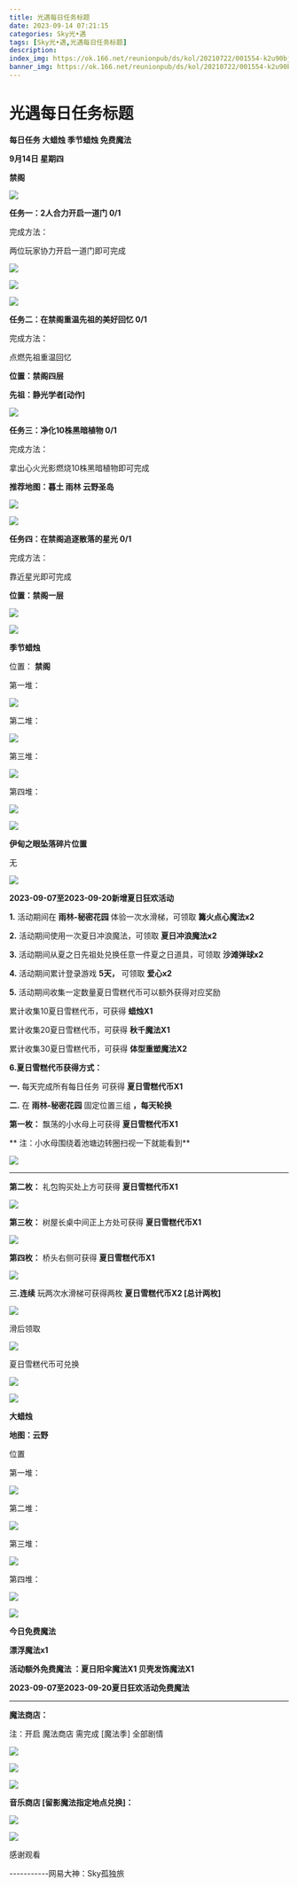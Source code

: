 ```yaml
---
title: 光遇每日任务标题
date: 2023-09-14 07:21:15
categories: Sky光•遇
tags: [Sky光•遇,光遇每日任务标题]
description: 
index_img: https://ok.166.net/reunionpub/ds/kol/20210722/001554-k2u90bj7ay.png?imageView&thumbnail=600x0&type=jpg
banner_img: https://ok.166.net/reunionpub/ds/kol/20210722/001554-k2u90bj7ay.png?imageView&thumbnail=600x0&type=jpg
---
```

# 光遇每日任务标题
**每日任务 大蜡烛 季节蜡烛 免费魔法**

 **9月14日 星期四**

 **禁阁**

![](https://img.166.net/reunionpub/ds/kol/20230914/001121-eah0r83ugo.jpg)

 **任务一：2人合力开启一道门 0/1**

完成方法：

两位玩家协力开启一道门即可完成

![](https://img.166.net/reunionpub/ds/kol/20230914/000218-f1jkbrewqm.jpeg)

![](https://img.166.net/reunionpub/ds/kol/20230914/000209-1bizd9oaeh.jpeg)

![](https://img.166.net/reunionpub/ds/kol/20230914/000231-8gp72ac0sf.jpeg)

 **任务二：在禁阁重温先祖的美好回忆 0/1**

完成方法：

点燃先祖重温回忆

 **位置：禁阁四层**

 **先祖：静光学者[动作]**

![](https://img.166.net/reunionpub/ds/kol/20230914/000421-sbmck4lnpd.jpeg)

 **任务三：净化10株黑暗植物 0/1**

完成方法：

拿出心火光影燃烧10株黑暗植物即可完成

 **推荐地图：暮土 雨林 云野圣岛**

![](https://img.166.net/reunionpub/ds/kol/20230914/000441-e4whouyvjr.jpeg)

![](https://img.166.net/reunionpub/ds/kol/20230914/000446-fp95o6a723.jpeg)

 **任务四：在禁阁追逐散落的星光 0/1**

完成方法：

靠近星光即可完成

 **位置：禁阁一层**

![](https://img.166.net/reunionpub/ds/kol/20230914/000520-13upscqzs6.jpg)

![](https://img.166.net/reunionpub/ds/kol/20230502/053253-tkp31d0r2j.png)

 **季节蜡烛**

位置： **禁阁**

第一堆：

![](https://img.166.net/reunionpub/ds/kol/20230913/234446-el0dnb7gf1.png)

第二堆：

![](https://img.166.net/reunionpub/ds/kol/20230913/234453-uij1dvmrw2.jpeg)

第三堆：

![](https://img.166.net/reunionpub/ds/kol/20230913/234458-ktvg3fn8u6.jpeg)

第四堆：

![](https://img.166.net/reunionpub/ds/kol/20230913/234504-vpcys9rekf.jpeg)

![](https://img.166.net/reunionpub/ds/kol/20230502/053253-tkp31d0r2j.png)

 **伊甸之眼坠落碎片位置**

无

![](https://img.166.net/reunionpub/ds/kol/20230501/003537-boqnslm12s.png)

 **2023-09-07至2023-09-20新增夏日狂欢活动**

 **1.** 活动期间在 **雨林-秘密花园** 体验一次水滑梯，可领取 **篝火点心魔法x2**

 **2.** 活动期间使用一次夏日冲浪魔法，可领取 **夏日冲浪魔法x2**

 **3.** 活动期间从夏之日先祖处兑换任意一件夏之日道具，可领取 **沙滩弹球x2**

 **4.** 活动期间累计登录游戏 **5天，** 可领取 **爱心x2**

 **5.** 活动期间收集一定数量夏日雪糕代币可以额外获得对应奖励

  累计收集10夏日雪糕代币，可获得 **蜡烛X1**

   累计收集20夏日雪糕代币，可获得 **秋千魔法X1**

   累计收集30夏日雪糕代币，可获得 **体型重塑魔法X2**

 **6.夏日雪糕代币获得方式：**

 **一.** 每天完成所有每日任务 可获得 **夏日雪糕代币X1**

 **二.** 在 **雨林-秘密花园** 固定位置三组 **，每天轮换**

 **第一枚：** 飘荡的小水母上可获得 **夏日雪糕代币X1**

 **        注：小水母围绕着池塘边转圈扫视一下就能看到**

![](https://img.166.net/reunionpub/ds/kol/20230907/235737-bptho4fanl.jpg)

 ****

**第二枚：** 礼包购买处上方可获得 **夏日雪糕代币X1**

![](https://img.166.net/reunionpub/ds/kol/20230913/234626-vok6lqw142.jpg)

 **第三枚：** 树屋长桌中间正上方处可获得 **夏日雪糕代币X1**

![](https://img.166.net/reunionpub/ds/kol/20230913/234634-qum52sfdhj.jpg)

 **第四枚：** 桥头右侧可获得 **夏日雪糕代币X1**

![](https://img.166.net/reunionpub/ds/kol/20230913/234641-6uz0qoncy9.jpg)

 **三.连续** 玩两次水滑梯可获得两枚 **夏日雪糕代币X2 [总计两枚]**

![](https://img.166.net/reunionpub/ds/kol/20230907/015542-euzl736o5i.jpg)

滑后领取

![](https://img.166.net/reunionpub/ds/kol/20230907/022909-68biz3jl0t.jpg)

夏日雪糕代币可兑换

![](https://img.166.net/reunionpub/ds/kol/20230907/012514-ko8jyg4w17.jpg)

![](https://img.166.net/reunionpub/ds/kol/20230501/003537-boqnslm12s.png)

 **大蜡烛**

 **地图：云野**

位置

第一堆：

![](https://img.166.net/reunionpub/ds/kol/20230913/234751-fpuq98ilnj.png)

第二堆：

![](https://img.166.net/reunionpub/ds/kol/20230913/234828-1sr26zalkn.png)

第三堆：

![](https://img.166.net/reunionpub/ds/kol/20230913/234838-2ujz8l6wtg.png)

第四堆：

![](https://img.166.net/reunionpub/ds/kol/20230913/234848-8iryvfzs06.png)

![](https://img.166.net/reunionpub/ds/kol/20221018/100256-wzutnocka0.png)

 **今日免费魔法**

 **漂浮魔法x1**

 **活动额外免费魔法 ：夏日阳伞魔法X1 贝壳发饰魔法X1**

 **2023-09-07至2023-09-20夏日狂欢活动免费魔法**

 ****

**魔法商店：**

注：开启 魔法商店 需完成 [魔法季] 全部剧情

![](https://img.166.net/reunionpub/ds/kol/20221018/100559-oibznvdtus.png)

![](https://img.166.net/reunionpub/ds/kol/20230913/234929-fq87kc1y0u.jpeg)

![](https://img.166.net/reunionpub/ds/kol/20230907/012822-gt5wu1isbl.jpeg)

 **音乐商店 [留影魔法指定地点兑换]：**

![](https://img.166.net/reunionpub/ds/kol/20230911/000650-ov7fjyearc.jpeg)

![](https://img.166.net/reunionpub/ds/kol/20230502/235738-ls601349yq.png)

感谢观看

\-----------网易大神：Sky孤独旅

